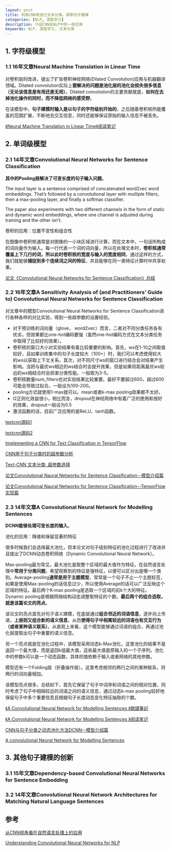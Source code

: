 ```yaml
---
layout: post
title: 利用CNN来进行文本分类，探索句子建模
categories: [NLP, 深度学习]
description: 介绍CNN在NLP中的一些应用
keywords: NLP, 深度学习, 文本分类
---
```


## 1. 字符级模型

### 1.1 16年文章Neural Machine Translation in Linear Time

对卷积层的改进，提出了扩张卷积神经网络(Dilated Convolution)应用与机器翻译领域。Dilated convolution实际上**要解决的问题是池化层的池化会损失很多信息（无论该信息是有用还是无用）**。Dilated convolution的主要贡献就是，**如何在去掉池化操作的同时，而不降低网络的感受野**。

在该模型中，**句子建模时输入是以句子的字符级别开始的**，之后随着卷积核所能覆盖的范围扩展，不断地去交互信息，同时还能够保证原始的输入信息不被丢失。

[《Neural Machine Translation in Linear Time》阅读笔记](https://zhuanlan.zhihu.com/p/23795111)

## 2. 单词级模型

### 2.1 14年文章Convolutional Neural Networks for Sentence Classification

**其中的Pooling层解决了可变长度的句子输入问题**。

The input layer is a sentence comprised of concatenated word2vec word embeddings. That’s followed by a convolutional layer with multiple filters, then a max-pooling layer, and finally a softmax classifier.

The paper also experiments with two different channels in the form of static and dynamic word embeddings, where one channel is adjusted during training and the other isn’t.

卷积的应用：位置不变性和组合性

在图像中卷积核通常是对图像的一小块区域进行计算，而在文本中，一句话所构成的词向量作为输入。每一行代表一个词的词向量，所以在处理文本时，**卷积核通常覆盖上下几行的词，所以此时卷积核的宽度与输入的宽度相同**，通过这样的方式，我们就能够**捕捉到多个连续词之间的特征**，并且能够在同一类特征计算时中共享权重。

[论文《Convolutional Neural Networks for Sentence Classification》总结](https://blog.csdn.net/rxt2012kc/article/details/73739756)

### 2.2 16年文章A Sensitivity Analysis of (and Practitioners’ Guide to) Convolutional Neural Networks for Sentence Classification

对文章中的模型Convolutional Neural Networks for Sentence Classification进行各种各样的对比实验，得到一些超参数的设置经验。

* 对于预训练的词向量（glove， word2vec）而言，二者对不同分类任务各有优劣，但效果都比one-hot编码要强（虽然one-hot编码方式在文本分类任务中取得了比较好的效果）。
* 卷积核的窗口大小对实验结果有着比较重要的影响。首先，ws在1-10之间取值较好，且如果训练集中的句子长度较大（100+）时，我们可以考虑使用较大的ws以获取上下文关系。其次，对不同尺寸ws的窗口进行结合会对结果产生影响。当把与最优ws相近的ws结合时会提升效果，但是如果将距离最优ws较远的ws相结合时会损害分类性能。一般取为3-5。
* 卷积核数量num_filters也对实验结果比较重要。最好不要超过600，超过600可能会导致过拟合。一般设为100-200。
* pooling方式就使用1-max就可以。mean或者k-max pooling效果都不太好。
* l2正则化效益很小，相比而言，dropout在神经网络中有着广泛的使用和很好的效果，dropout一般设为0.5
* 激活函数的话，目前广泛应用的是ReLU、tanh函数。

[textcnn源码1](https://github.com/dennybritz/cnn-text-classification-tf)

[textcnn源码2](https://github.com/yoonkim/CNN_sentence)

[Implementing a CNN for Text Classification in TensorFlow](http://www.wildml.com/2015/12/implementing-a-cnn-for-text-classification-in-tensorflow/)

[CNN用于句子分类时的超参数分析](https://blog.csdn.net/liuchonge/article/details/67040089)

[Text-CNN 文本分类: 超参数选择](https://blog.csdn.net/chuchus/article/details/77847476)

[论文Convolutional Naural Networks for Sentence Classification--模型介绍篇](https://blog.csdn.net/liuchonge/article/details/60328365)

[论文Convolutional Naural Networks for Sentence Classification--TensorFlow实现篇](https://blog.csdn.net/liuchonge/article/details/60333323)

### 2.3 14年文章A Convolutional Neural Network for Modelling Sentences

**DCNN能够处理可变长度的输入**。

池化的应用：降维和保留显著的特征

很多时候我们会选择最大池化，但本论文对句子级别特征的池化过程进行了改进并且提出了DCNN动态卷积网络（Dynamic Convolutional Neural Network）。

Max-pooling最为常见，最大池化是取整个区域的最大值作为特征，在自然语言处理中**常用于分类问题**，希望观察到的特征是强特征，以便可以区分出是哪一个类别。Average-pooling**通常是用于主题模型**，常常是一个句子不止一个主题标签，如果是使用Max-pooling的话信息过少，所以使用Average的话可以广泛反映这个区域的特征。最后两个K-max pooling是选取一个区域的前k个大的特征。Dynamic pooling是根据网络结构动态调整取特征的个数。**最后两个的组合选取，就是该篇论文的亮点**。

该论文的亮点首先对句子语义建模，在底层通过**组合邻近的词语信息**，逐步向上传递，**上层则又组合新的语义信息**，从而**使得句子中相离较远的词语也有交互行为（或者某种语义联系）**。从直观上来看，这个模型能够通过词语的组合，再通过池化层提取出句子中重要的语义信息。

另一个亮点就是在池化过程中，该模型采用动态k-Max池化，这里池化的结果不是返回一个最大值，而是返回k组最大值，这些最大值是原输入的一个子序列。池化中的参数k可以是一个动态函数，具体的值依赖于输入或者网络的其他参数。

模型还有一个Folding层（折叠操作层）。这里考虑相邻的两行之间的某种联系，将两行的词向量相加。

该模型亮点很多，总结如下，首先它保留了句子中词序和词语之间的相对位置，同时考虑了句子中相隔较远的词语之间的语义信息，通过动态k-max pooling较好地保留句子中多个重要信息且根据句子长度动态变化特征抽取的个数。

[《A Convolutional Neural Network for Modelling Sentences 》閱讀筆記](https://www.getit01.com/p2018020129925124/)

[《A Convolutional Neural Network for Modelling Sentences 》阅读笔记](https://zhuanlan.zhihu.com/p/29925124)

[CNN与句子分类之动态池化方法DCNN--模型介绍篇](https://blog.csdn.net/liuchonge/article/details/67638232)

[A convolutional Neural Network for Modelling Sentences](https://blog.csdn.net/alwaystry/article/details/53840736)

## 3. 其他句子建模的创新

### 3.1 15年文章Dependency-based Convolutional Neural Networks for Sentence Embedding

### 3.2 14年文章Convolutional Neural Network Architectures for Matching Natural Language Sentences


## 参考

[从CNN视角看在自然语言处理上的应用](http://www.chuangyejia.vip/article/detail/209441.html) 

[Understanding Convolutional Neural Networks for NLP](http://www.wildml.com/2015/11/understanding-convolutional-neural-networks-for-nlp/)
